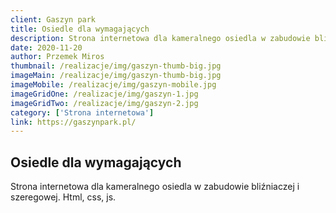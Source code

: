 ```yaml
---
client: Gaszyn park
title: Osiedle dla wymagających
description: Strona internetowa dla kameralnego osiedla w zabudowie bliźniaczej i szeregowej. 
date: 2020-11-20
author: Przemek Miros
thumbnail: /realizacje/img/gaszyn-thumb-big.jpg
imageMain: /realizacje/img/gaszyn-thumb-big.jpg
imageMobile: /realizacje/img/gaszyn-mobile.jpg
imageGridOne: /realizacje/img/gaszyn-1.jpg
imageGridTwo: /realizacje/img/gaszyn-2.jpg
category: ['Strona internetowa']
link: https://gaszynpark.pl/
---
```


## Osiedle dla wymagających

Strona internetowa dla kameralnego osiedla w zabudowie bliźniaczej i szeregowej. Html, css, js.
